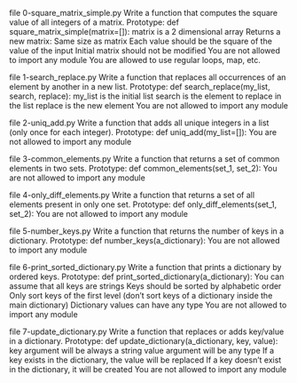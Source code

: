 file 0-square_matrix_simple.py Write a function that computes the square value of all integers of a matrix.
Prototype: def square_matrix_simple(matrix=[]):
matrix is a 2 dimensional array
Returns a new matrix:
Same size as matrix
Each value should be the square of the value of the input
Initial matrix should not be modified
You are not allowed to import any module
You are allowed to use regular loops, map, etc.

file 1-search_replace.py  Write a function that replaces all occurrences of an element by another in a new list.
Prototype: def search_replace(my_list, search, replace):
my_list is the initial list
search is the element to replace in the list
replace is the new element
You are not allowed to import any module

file 2-uniq_add.py  Write a function that adds all unique integers in a list (only once for each integer).
Prototype: def uniq_add(my_list=[]):
You are not allowed to import any module

file 3-common_elements.py Write a function that returns a set of common elements in two sets.
Prototype: def common_elements(set_1, set_2):
You are not allowed to import any module 

file 4-only_diff_elements.py Write a function that returns a set of all elements present in only one set.
Prototype: def only_diff_elements(set_1, set_2):
You are not allowed to import any module

file 5-number_keys.py Write a function that returns the number of keys in a dictionary.
Prototype: def number_keys(a_dictionary):
You are not allowed to import any module 

file 6-print_sorted_dictionary.py  Write a function that prints a dictionary by ordered keys.
Prototype: def print_sorted_dictionary(a_dictionary):
You can assume that all keys are strings
Keys should be sorted by alphabetic order
Only sort keys of the first level (don’t sort keys of a dictionary inside the main dictionary)
Dictionary values can have any type
You are not allowed to import any module

file 7-update_dictionary.py Write a function that replaces or adds key/value in a dictionary.
Prototype: def update_dictionary(a_dictionary, key, value):
key argument will be always a string
value argument will be any type
If a key exists in the dictionary, the value will be replaced
If a key doesn’t exist in the dictionary, it will be created
You are not allowed to import any module 

